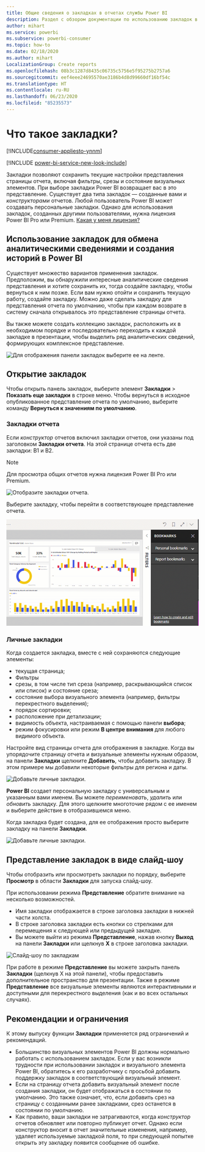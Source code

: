 ```yaml
---
title: Общие сведения о закладках в отчетах службы Power BI
description: Раздел с обзором документации по использованию закладок в службе Power BI.
author: mihart
ms.service: powerbi
ms.subservice: powerbi-consumer
ms.topic: how-to
ms.date: 02/18/2020
ms.author: mihart
LocalizationGroup: Create reports
ms.openlocfilehash: 08b3c1287d8435c06735c5756e5f95275b2757a6
ms.sourcegitcommit: eef4eee24695570ae3186b4d8d99660df16bf54c
ms.translationtype: HT
ms.contentlocale: ru-RU
ms.lasthandoff: 06/23/2020
ms.locfileid: "85235573"
---
```

# <a name="what-are-bookmarks"></a>Что такое закладки?

[!INCLUDE[consumer-appliesto-ynnm](../includes/consumer-appliesto-ynnm.md)]

[!INCLUDE [power-bi-service-new-look-include](../includes/power-bi-service-new-look-include.md)]

Закладки позволяют сохранить текущие настройки представления страницы отчета, включая фильтры, срезы и состояние визуальных элементов. При выборе закладки Power BI возвращает вас в это представление. Существует два типа закладок — созданные вами и *конструкторами* отчетов. Любой пользователь Power BI может создавать персональные закладки. Однако для использования закладок, созданных другими пользователями, нужна лицензия Power BI Pro или Premium. [Какая у меня лицензия?](end-user-license.md)

## <a name="use-bookmarks-to-share-insights-and-build-stories-in-power-bi"></a>Использование закладок для обмена аналитическими сведениями и создания историй в Power BI 
Существует множество вариантов применения закладок. Предположим, вы обнаружили интересные аналитические сведения представления и хотите сохранить их, тогда создайте закладку, чтобы вернуться к ним позже. Если вам нужно отойти и сохранить текущую работу, создайте закладку. Можно даже сделать закладку для представления отчета по умолчанию, чтобы при каждом возврате в систему сначала открывалось это представление страницы отчета. 

Вы также можете создать коллекцию закладок, расположить их в необходимом порядке и последовательно переходить к каждой закладке в презентации, чтобы выделить ряд аналитических сведений, формирующих комплексное представление.  

![Для отображения панели закладок выберите ее на ленте.](media/end-user-bookmarks/power-bi-select-bookmark.png)

## <a name="open-bookmarks"></a>Открытие закладок
Чтобы открыть панель закладок, выберите элемент **Закладки** > **Показать еще закладки** в строке меню. Чтобы вернуться в исходное опубликованное представление отчета по умолчанию, выберите команду **Вернуться к значениям по умолчанию**.

### <a name="report-bookmarks"></a>Закладки отчета
Если *конструктор* отчетов включил закладки отчетов, они указаны под заголовком **Закладки отчета**. На этой странице отчета есть две закладки: B1 и B2. 

> [!NOTE]
> Для просмотра общих отчетов нужна лицензия Power BI Pro или Premium. 

![Отобразите закладки отчета.](media/end-user-bookmarks/power-bi-report.png)

Выберите закладку, чтобы перейти в соответствующее представление отчета. 

![Видео, показывающее выбор закладок отчета.](media/end-user-bookmarks/power-bi-bookmarks.gif)

### <a name="personal-bookmarks"></a>Личные закладки

Когда создается закладка, вместе с ней сохраняются следующие элементы:

* текущая страница;
* Фильтры
* срезы, в том числе тип среза (например, раскрывающийся список или список) и состояние среза;
* состояние выбора визуального элемента (например, фильтры перекрестного выделения);
* порядок сортировки;
* расположение при детализации;
* видимость объекта, настраиваемая с помощью панели **выбора**;
* режим фокусировки или режим **В центре внимания** для любого видимого объекта.

Настройте вид страницы отчета для отображения в закладке. Когда вы упорядочите страницу отчета и визуальные элементы нужным образом, на панели **Закладки** щелкните **Добавить**, чтобы добавить закладку. В этом примере мы добавили некоторые фильтры для региона и даты. 

![Добавьте личные закладки.](media/end-user-bookmarks/power-bi-bookmark-personal.png)

**Power BI** создает персональную закладку с универсальным и указанным вами именем. Вы можете *переименовать*, *удалить* или *обновить* закладку. Для этого щелкните многоточие рядом с ее именем и выберите действие в отобразившемся меню.

Когда закладка будет создана, для ее отображения просто выберите закладку на панели **Закладки**. 

![Добавьте личные закладки.](media/end-user-bookmarks/power-bi-bookmark-west.png)


<!--
## Arranging bookmarks
As you create bookmarks, you might find that the order in which you create them isn't necessarily the same order you'd like to present them to your audience. No problem, you can easily rearrange the order of bookmarks.

In the **Bookmarks** pane, simply drag-and-drop bookmarks to change their order, as shown in the following image. The yellow bar between bookmarks designates where the dragged bookmark will be placed.

![Change bookmark order by drag-and-drop](media/desktop-bookmarks/bookmarks_06.png)

The order of your bookmarks can become important when you use the **View** feature of bookmarks, as described in the next section. 

-->

## <a name="bookmarks-as-a-slide-show"></a>Представление закладок в виде слайд-шоу
Чтобы отобразить или просмотреть закладки по порядку, выберите **Просмотр** в области **Закладки** для запуска слайд-шоу.

При использовании режима **Представление** обратите внимание на несколько возможностей.

- Имя закладки отображается в строке заголовка закладки в нижней части холста.
- В строке заголовка закладки есть кнопки со стрелками для перемещения к следующей или предыдущей закладке.
- Вы можете выйти из режима **Представление**, нажав кнопку **Выход** на панели **Закладки** или щелкнув **X** в строке заголовка закладки.

![Слайд-шоу по закладкам](media/end-user-bookmarks/power-bi-slideshow.png)

При работе в режиме **Представление** вы можете закрыть панель **Закладки** (щелкнув X на этой панели), чтобы предоставить дополнительное пространство для презентации. Также в режиме **Представление** все визуальные элементы являются интерактивными и доступными для перекрестного выделения (как и во всех остальных случаях). 

<!--
## Visibility - using the Selection pane
With the release of bookmarks, the new **Selection** pane is also introduced. The **Selection** pane provides a list of all objects on the current page and allows you to select the object and specify whether a given object is visible. 

![Enable the Selection pane](media/desktop-bookmarks/bookmarks_08.png)

You can select an object using the **Selection** pane. Also, you can toggle whether the object is currently visible by clicking the eye icon to the right of the visual. 

![Selection pane](media/desktop-bookmarks/bookmarks_09.png)

When a bookmark is added, the visible status of each object is also saved based on its setting in the **Selection** pane. 

It's important to note that **slicers** continue to filter a report page, regardless of whether they are visible. As such, you can create many different bookmarks, with different slicer settings, and make a single report page appear very different (and highlight different insights) in various bookmarks.


## Bookmarks for shapes and images
You can also link shapes and images to bookmarks. With this feature, when you click on an object, it will show the bookmark associated with that object. This can be especially useful when working with buttons; you can learn more by reading the article about [using buttons in Power BI](../create-reports/desktop-buttons.md). 

To assign a bookmark to an object, select the object, then expand the **Action** section from the **Format Shape** pane, as shown in the following image.

![Add bookmark link to an object](media/desktop-bookmarks/bookmarks_10.png)

Once you turn the **Action** slider to **On** you can select whether the object is a back button, a bookmark, or a Q&A command. If you select bookmark, you can then select which of your bookmarks the object is linked to.

There are all sorts of interesting things you can do with object-linked bookmarking. You can create a visual table of contents on your report page, or you can provide different views (such as visual types) of the same information, just by clicking on an object.

When you are in editing mode you can use ctrl+click to follow the link, and when not in edit mode, simply click the object to follow the link. 


## Bookmark groups

Beginning with the August 2018 release of **Power BI Desktop**, you can create and use bookmark groups. A bookmark group is a collection of bookmarks that you specify, which can be shown and organized as a group. 

To create a bookmark group, hold down the CTRL key and select the bookmarks you want to include in the group, then click the ellipses beside any of the selected bookmarks, and select **Group** from the menu that appears.

![Create a bookmark group](media/desktop-bookmarks/bookmarks_15.png)

**Power BI Desktop** automatically names the group *Group 1*. Fortunately, you can just double-click on the name and rename it to whatever you want.

![Rename a bookmark group](media/desktop-bookmarks/bookmarks_16.png)

With any bookmark group, clicking on the bookmark group's name only expands or collapses the group of bookmarks, and does not represent a bookmark by itself. 

When using the **View** feature of bookmarks, the following applies:

* If the selected bookmark is in a group when you select **View** from bookmarks, only the bookmarks *in that group* are shown in the viewing session. 

* If the selected bookmark is not in a group, or is on the top level (such as the name of a bookmark group), then all bookmarks for the entire report are played, including bookmarks in any group. 

To ungroup bookmarks, just select any bookmark in a group, click the ellipses, and then select **Ungroup** from the menu that appears. 

![Ungroup a bookmark group](media/desktop-bookmarks/bookmarks_17.png)

Note that selecting **Ungroup** for any bookmark from a group takes all bookmarks out of the group (it deletes the group, but not the bookmarks themselves). So to remove a single bookmark from a group, you need to **Ungroup** any member from that group, which deletes the grouping, then select the members you want in the new group (using CTRL and clicking each bookmark), and select **Group** again. 
-->





## <a name="limitations-and-considerations"></a>Рекомендации и ограничения
К этому выпуску функции **Закладки** применяется ряд ограничений и рекомендаций.

* Большинство визуальных элементов Power BI должны нормально работать с использованием закладок. Если у вас возникли трудности при использовании закладок и визуального элемента Power BI, обратитесь к его разработчику с просьбой добавить поддержку закладок в соответствующий визуальный элемент.
* Если на страницу отчета добавить визуальный элемент после создания закладки, он будет отображаться в состоянии по умолчанию. Это также означает, что, если добавить срез на страницу с созданными ранее закладками, срез останется в состоянии по умолчанию.
* Как правило, ваши закладки не затрагиваются, когда *конструктор* отчетов обновляет или повторно публикует отчет. Однако если конструктор вносит в отчет значительные изменения, например, удаляет используемые закладкой поля, то при следующей попытке открыть эту закладку появится сообщение об ошибке. 

<!--
## Next steps
spotlight?
-->
